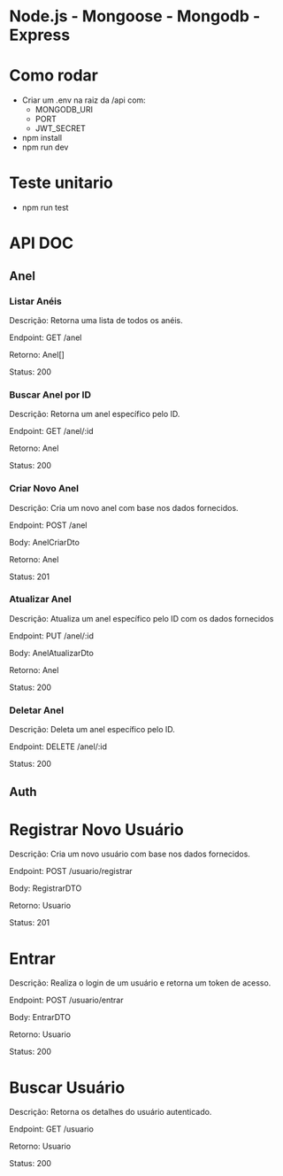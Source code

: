 # Node.js - Mongoose - Mongodb - Express

# Como rodar

- Criar um .env na raiz da /api com:
  - MONGODB_URI
  - PORT
  - JWT_SECRET
- npm install
- npm run dev

# Teste unitario

- npm run test

# API DOC

## Anel

### Listar Anéis

Descrição: Retorna uma lista de todos os anéis.

Endpoint: GET /anel

Retorno: Anel[]

Status: 200

### Buscar Anel por ID

Descrição: Retorna um anel específico pelo ID.

Endpoint: GET /anel/:id

Retorno: Anel

Status: 200

### Criar Novo Anel

Descrição: Cria um novo anel com base nos dados fornecidos.

Endpoint: POST /anel

Body: AnelCriarDto

Retorno: Anel

Status: 201

### Atualizar Anel

Descrição: Atualiza um anel específico pelo ID com os dados fornecidos

Endpoint: PUT /anel/:id

Body: AnelAtualizarDto

Retorno: Anel

Status: 200

### Deletar Anel

Descrição: Deleta um anel específico pelo ID.

Endpoint: DELETE /anel/:id

Status: 200

## Auth

# Registrar Novo Usuário

Descrição: Cria um novo usuário com base nos dados fornecidos.

Endpoint: POST /usuario/registrar

Body: RegistrarDTO

Retorno: Usuario

Status: 201

# Entrar

Descrição: Realiza o login de um usuário e retorna um token de acesso.

Endpoint: POST /usuario/entrar

Body: EntrarDTO

Retorno: Usuario

Status: 200

# Buscar Usuário

Descrição: Retorna os detalhes do usuário autenticado.

Endpoint: GET /usuario

Retorno: Usuario

Status: 200
